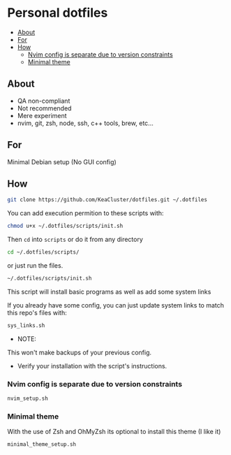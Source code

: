 # Personal dotfiles

<!-- toc -->

- [About](#about)
- [For](#for)
- [How](#how)
  - [Nvim config is separate due to version constraints](#nvim-config-is-separate-due-to-version-constraints)
  - [Minimal theme](#minimal-theme)

<!-- tocstop -->

## About

- QA non-compliant
- Not recommended
- Mere experiment
- nvim, git, zsh, node, ssh, c++ tools, brew, etc...

## For

Minimal Debian setup (No GUI config)

## How

```sh
git clone https://github.com/KeaCluster/dotfiles.git ~/.dotfiles
```

You can add execution permition to these scripts with:

```sh
chmod u+x ~/.dotfiles/scripts/init.sh
```

Then `cd` into `scripts` or do it from any directory

```sh
cd ~/.dotfiles/scripts/
```

or just run the files.

```sh
~/.dotfiles/scripts/init.sh
```

This script will install basic programs as well as add some system links

If you already have some config, you can just update system links to match this repo's files with:

```sh
sys_links.sh
```

- NOTE:

This won't make backups of your previous config.

- Verify your installation with the script's instructions.

### Nvim config is separate due to version constraints

```sh
nvim_setup.sh
```

### Minimal theme

With the use of Zsh and OhMyZsh its optional to install this theme (I like it)

```sh
minimal_theme_setup.sh
```
